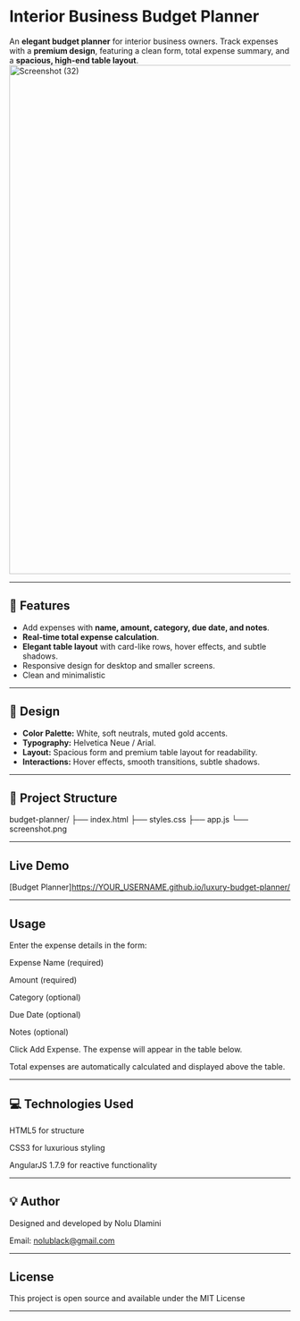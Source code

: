 # Interior Business Budget Planner 
An **elegant budget planner** for interior business owners. Track expenses with a **premium design**, featuring a clean form, total expense summary, and a **spacious, high-end table layout**.
<img width="1442" height="910" alt="Screenshot (32)" src="https://github.com/user-attachments/assets/da21ea3a-f6ef-4f25-9cce-a15311173851" />

---

## 💎 Features
- Add expenses with **name, amount, category, due date, and notes**.
- **Real-time total expense calculation**.
- **Elegant table layout** with card-like rows, hover effects, and subtle shadows.
- Responsive design for desktop and smaller screens.
- Clean and minimalistic 
---

## 🎨 Design
- **Color Palette:** White, soft neutrals, muted gold accents.
- **Typography:** Helvetica Neue / Arial.
- **Layout:** Spacious form and premium table layout for readability.
- **Interactions:** Hover effects, smooth transitions, subtle shadows.

---

## 📂 Project Structure
budget-planner/
├── index.html
├── styles.css
├── app.js
└── screenshot.png

---

## Live Demo

[Budget Planner]https://YOUR_USERNAME.github.io/luxury-budget-planner/

---

## Usage

Enter the expense details in the form:

Expense Name (required)

Amount (required)

Category (optional)

Due Date (optional)

Notes (optional)

Click Add Expense. The expense will appear in the table below.

Total expenses are automatically calculated and displayed above the table.

---

## 💻 Technologies Used

HTML5 for structure

CSS3 for luxurious styling

AngularJS 1.7.9 for reactive functionality

---
## 💡 Author

Designed and developed by Nolu Dlamini

Email: nolublack@gmail.com

---
## License

This project is open source and available under the MIT License

---
